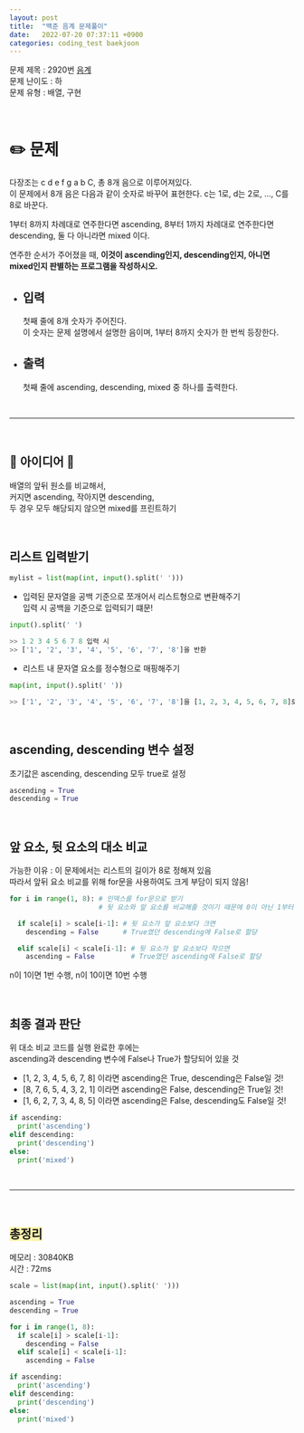 ```yaml
---
layout: post
title:  "백준 음계 문제풀이"
date:   2022-07-20 07:37:11 +0900
categories: coding_test baekjoon
---
```


문제 제목 : 2920번 [음계]  
문제 난이도 : 하   
문제 유형 : 배열, 구현


<br>   

# ✏️ 문제

다장조는 c d e f g a b C, 총 8개 음으로 이루어져있다.    
이 문제에서 8개 음은 다음과 같이 숫자로 바꾸어 표현한다. c는 1로, d는 2로, ..., C를 8로 바꾼다.

1부터 8까지 차례대로 연주한다면 ascending, 8부터 1까지 차례대로 연주한다면 descending, 둘 다 아니라면 mixed 이다.    

연주한 순서가 주어졌을 때, **이것이 ascending인지, descending인지, 아니면 mixed인지 판별하는 프로그램을 작성하시오.**
- ## 입력
  첫째 줄에 8개 숫자가 주어진다.    
  이 숫자는 문제 설명에서 설명한 음이며, 1부터 8까지 숫자가 한 번씩 등장한다.
- ## 출력
  첫째 줄에 ascending, descending, mixed 중 하나를 출력한다.   



<br> 

--- 

<br>


## 🔔 아이디어 🔔
배열의 앞뒤 원소를 비교해서,    
커지면 ascending, 작아지면 descending,    
두 경우 모두 해당되지 않으면 mixed를 프린트하기


<br>


## 리스트 입력받기 
``` python
mylist = list(map(int, input().split(' ')))
```

* 입력된 문자열을 공백 기준으로 쪼개어서 리스트형으로 변환해주기   
입력 시 공백을 기준으로 입력되기 떄문!    
``` python
input().split(' ')

>> 1 2 3 4 5 6 7 8 입력 시
>> ['1', '2', '3', '4', '5', '6', '7', '8']을 반환
```
      
    
     
* 리스트 내 문자열 요소를 정수형으로 매핑해주기
``` python
map(int, input().split(' '))

>> ['1', '2', '3', '4', '5', '6', '7', '8']을 [1, 2, 3, 4, 5, 6, 7, 8]로 변환
```


<br>


## ascending, descending 변수 설정  
초기값은 ascending, descending 모두 true로 설정
``` python
ascending = True
descending = True
```


<br>


## 앞 요소, 뒷 요소의 대소 비교    
가능한 이유 : 이 문제에서는 리스트의 길이가 8로 정해져 있음    
따라서 앞뒤 요소 비교를 위해 for문을 사용하여도 크게 부담이 되지 않음!
``` python
for i in range(1, 8): # 인덱스를 for문으로 받기
                      # 뒷 요소와 앞 요소를 비교해줄 것이기 때문에 0이 아닌 1부터 시작

  if scale[i] > scale[i-1]: # 뒷 요소가 앞 요소보다 크면
    descending = False      # True였던 descending에 False로 할당

  elif scale[i] < scale[i-1]: # 뒷 요소가 앞 요소보다 작으면
    ascending = False         # True였던 ascending에 False로 할당
```
n이 1이면 1번 수행, n이 10이면 10번 수행


<br>


## 최종 결과 판단    
위 대소 비교 코드를 실행 완료한 후에는     
ascending과 descending 변수에 False나 True가 할당되어 있을 것     

* [1, 2, 3, 4, 5, 6, 7, 8] 이라면 ascending은 True, descending은 False일 것!   
* [8, 7, 6, 5, 4, 3, 2, 1] 이라면 ascending은 False, descending은 True일 것!   
* [1, 6, 2, 7, 3, 4, 8, 5] 이라면 ascending은 False, descending도 False일 것!   

``` python
if ascending:
  print('ascending')
elif descending:
  print('descending')
else:
  print('mixed')
```


<br> 

--- 

<br>


## <span style="background-color:#fff5b1;">총정리</span>
메모리 : 30840KB     
시간 : 72ms        
``` python
scale = list(map(int, input().split(' ')))

ascending = True
descending = True

for i in range(1, 8):
  if scale[i] > scale[i-1]:
    descending = False
  elif scale[i] < scale[i-1]:
    ascending = False

if ascending:
  print('ascending')
elif descending:
  print('descending')
else:
  print('mixed')
```

[음계]: https://www.acmicpc.net/problem/2920 